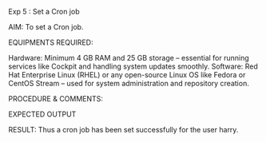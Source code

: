 Exp 5 : Set a Cron job 

AIM:
To set a Cron job.  

EQUIPMENTS REQUIRED:

Hardware: Minimum 4 GB RAM and 25 GB storage – essential for running services like Cockpit and handling system updates smoothly.
Software: Red Hat Enterprise Linux (RHEL) or any open-source Linux OS like Fedora or CentOS Stream – used for system administration and repository creation.

PROCEDURE & COMMENTS:



EXPECTED OUTPUT



RESULT:
Thus a cron job has been set successfully for the user harry.

